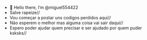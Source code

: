 - 👋 Hello there, I’m @miguel554422
- Salve rapeize// 
- Vou começar a postar uns codigos perdidos aqui//  
- Não esperem o melhor mas alguma coisa vai sair daqui// 
- Espero poder ajudar quem precisar e ser ajudado por quem puder ksksks// 
